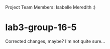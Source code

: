 Project Team Members: 
Isabelle Meredith :)
# lab3-group-16-5

Corrected changes, maybe? I'm not quite sure...
